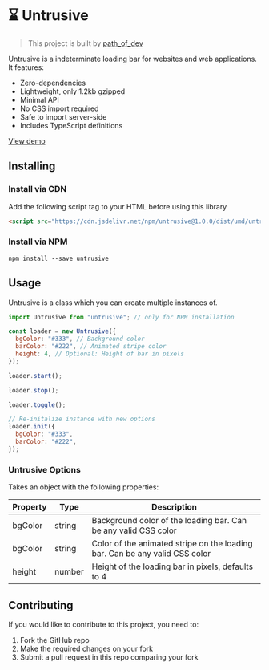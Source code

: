# ⌛ Untrusive

> This project is built by [path_of_dev](https://pathof.dev)

Untrusive is a indeterminate loading bar for websites and web applications. It features:

- Zero-dependencies
- Lightweight, only 1.2kb gzipped
- Minimal API
- No CSS import required
- Safe to import server-side
- Includes TypeScript definitions

[View demo](https://untrusive.netlify.com)

## Installing

### Install via CDN

Add the following script tag to your HTML before using this library

```html
<script src="https://cdn.jsdelivr.net/npm/untrusive@1.0.0/dist/umd/untrusive.min.js"></script>
```

### Install via NPM

```
npm install --save untrusive
```

## Usage

Untrusive is a class which you can create multiple instances of.

```js
import Untrusive from "untrusive"; // only for NPM installation

const loader = new Untrusive({
  bgColor: "#333", // Background color
  barColor: "#222", // Animated stripe color
  height: 4, // Optional: Height of bar in pixels 
});

loader.start();

loader.stop();

loader.toggle();

// Re-initalize instance with new options
loader.init({
  bgColor: "#333",
  barColor: "#222",
});
```

### Untrusive Options

Takes an object with the following properties:

Property | Type | Description
--- | --- | ---
bgColor | string | Background color of the loading bar. Can be any valid CSS color
bgColor | string | Color of the animated stripe on the loading bar. Can be any valid CSS color
height | number | Height of the loading bar in pixels, defaults to 4

## Contributing

If you would like to contribute to this project, you need to:

1. Fork the GitHub repo
2. Make the required changes on your fork
3. Submit a pull request in this repo comparing your fork
